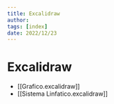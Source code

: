 ```yaml
---
title: Excalidraw 
author:  
tags: [index]
date: 2022/12/23
---
```


# Excalidraw
- [[Grafico.excalidraw]]
- [[Sistema Linfatico.excalidraw]]
